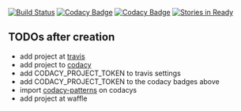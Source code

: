[![Build Status](https://travis-ci.org/kailuowang/henkan.svg)](https://travis-ci.org/kailuowang/henkan)
[![Codacy Badge](https://api.codacy.com/project/badge/grade/YOUR_CODACY_TOKEN)](https://www.codacy.com/app/kailuo-wang/henkan)
[![Codacy Badge](https://api.codacy.com/project/badge/coverage/YOUR_CODACY_TOKEN)](https://www.codacy.com/app/kailuo-wang/henkan)
[![Stories in Ready](https://badge.waffle.io/kailuowang/henkan.svg?label=ready&title=Ready)](http://waffle.io/kailuowang/henkan)


## TODOs after creation
* add project at [travis](http://travis-ci.org)
* add project to [codacy](http://www.codacy.com)
* add CODACY_PROJECT_TOKEN to travis settings
* add CODACY_PROJECT_TOKEN to the codacy badges above
* import [codacy-patterns](https://raw.githubusercontent.com/iheartradio/iHeartOSS.g8/master/codacy-configs/codacy-conf.json) on codacys
* add project at waffle
